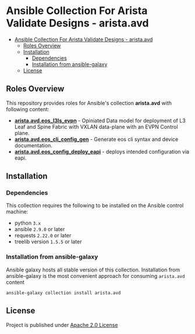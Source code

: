# Ansible Collection For Arista Validate Designs - arista.avd

- [Ansible Collection For Arista Validate Designs - arista.avd](#ansible-collection-for-arista-validate-designs---aristaavd)
  - [Roles Overview](#roles-overview)
  - [Installation](#installation)
    - [Dependencies](#dependencies)
    - [Installation from ansible-galaxy](#installation-from-ansible-galaxy)
  - [License](#license)

## Roles Overview

This repository provides roles for Ansible's collection __arista.avd__ with following content:

- [__arista.avd.eos_l3ls_evpn__](roles/eos_l3ls_evpn/README.md) - Opiniated Data model for deployment of L3 Leaf and Spine Fabric with VXLAN data-plane with an EVPN Control plane.
- [__arista.avd.eos_cli_config_gen__](roles/eos_cli_config_gen/README.md) - Generate eos cli syntax and device documentation.
- [__arista.avd.eos_config_deploy_eapi__](roles/eos_config_deploy_eapi/README.md) - deploys intended configuration via eapi.

## Installation

### Dependencies

This collection requires the following to be installed on the Ansible control machine:

- python `3.x`
- ansible  `2.9.0` or later
- requests `2.22.0` or later
- treelib version `1.5.5` or later

### Installation from ansible-galaxy

Ansible galaxy hosts all stable version of this collection. Installation from ansible-galaxy is the most convenient approach for consuming `arista.avd` content

```shell
ansible-galaxy collection install arista.avd
```

## License

Project is published under [Apache 2.0 License](../../../LICENSE)
